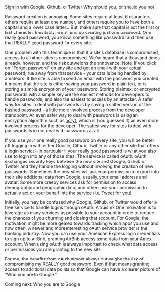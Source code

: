 Sign in with Google, Github, or Twitter
Why should you, or should you not

Password creation is annoying. Some sites require at least 6 characters, others require at least one number, and others require you to have both a capital and a lower case letter... But, make sure that capital is not the first or last character. Inevitably, we all end up creating just one password. One really good password, you know, something like pAssw0rd! and then use that REALLY good password for every site.

One problem with this technique is that if a site's database is compromised, access to all other sites is compromised. We’ve heard that a thousand times already, however, and the risk outweighs the annoyance. Note: If you click on "Forgot password" on any site and get an email with your actual password, run away from that service - your data is being handled by amateurs. If the site is able to send an email with the password you created, it means that the site is either saving your password in plain text, or is storing a simple encryption of your password. Storing plaintext or encrypted passwords with a simple key are the easiest methods for developers to handle passwords, and also the easiest to access by an attacker. A safer way for sites to deal with passwords is by saving a salted version of the [hashed password](https://crackstation.net/hashing-security.htm) - a little more involved process from the developer standpoint. An even safer way to deal with passwords is using an encryption algorithm such as [bcryt](http://bcrypt.sourceforge.net/), which is (you guessed it) an even more involved process for the developer. The safest way for sites to deal with passwords is to not deal with passwords at all. 

If you use your one really good password on every site, you will be better off logging in with either Google, Github, Twitter or any other site that offers a login service--in particular if your really good password is what you also use to login into any of those sites. The service is called oAuth. oAuth exchanges security keys between the new site and Google, Github or Twitter and they handle the logging without involving the creation of new passwords. Sometimes the new sites will ask your permission to export into their site additional data from Google, usually, your email address and avatar. Some more creepy services ask for permission to access demographic and geographic data, and others ask your permission to actually act on your behalf into the service (i.e. Tweet for you).

Initially, you may be confused why Google, Github, or Twitter would offer a free service to handle logins through oAuth. Altruism? One motivation is to leverage as many services as possible to your account in order to reduce the chances of you churning and closing that account. For Google, the motivation might be more geared towards tracking which apps you use and how often. A newer and more interesting oAuth service provider is the banking industry. Now you can use your American Express login credentials to sign up to AirBnb, granting AirBnb access some data from your Amex account. When using oAuth is always important to check what data access or permissions you are granting to the new site.

For me, the benefits from oAuth almost always outweighs the risk of compromising my REALLY good password. Even if that means granting access to additional data points so that Google can have a clearer picture of "Who you are to Google."  

Coming next: Who you are to Google 